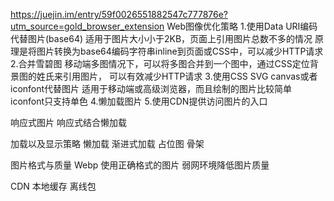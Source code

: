 https://juejin.im/entry/59f0026551882547c777876e?utm_source=gold_browser_extension
Web图像优化策略
1.使用Data URI编码代替图片(base64)
适用于图片大小小于2KB，页面上引用图片总数不多的情况
原理是将图片转换为base64编码字符串inline到页面或CSS中，可以减少HTTP请求
2.合并雪碧图
移动端多图情况下，可以将多图合并到一个图中，通过CSS定位背景图的姓氏来引用图片，
可以有效减少HTTP请求
3.使用CSS SVG canvas或者iconfont代替图片
适用于移动端或高级浏览器，而且绘制的图片比较简单
iconfont只支持单色
4.懒加载图片
5.使用CDN提供访问图片的入口

响应式图片
响应式结合懒加载

加载以及显示策略
懒加载 渐进式加载
占位图
骨架


图片格式与质量
Webp
使用正确格式的图片
弱网环境降低图片质量

CDN
本地缓存
离线包